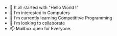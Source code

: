 - 👋 It all started with "Hello World !"
- 👀 I’m interested in Computers
- 🌱 I’m currently learning Competititve Programming
- 💞️ I’m looking to collaborate 
- 📫 Mailbox open for Everyone.

<!---
gk60905/gk60905 is a ✨ special ✨ repository because its `README.md` (this file) appears on your GitHub profile.
You can click the Preview link to take a look at your changes.
--->
